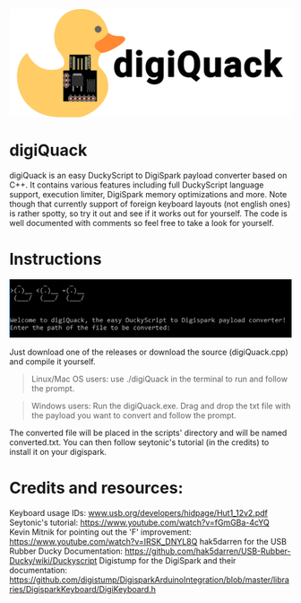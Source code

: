 ![digiQuack logo](/images/logo.png)

# digiQuack
digiQuack is an easy DuckyScript to DigiSpark payload converter based on C++. It contains various features including full DuckyScript language support, execution limiter, DigiSpark memory optimizations and more. Note though that currently support of foreign keyboard layouts (not english ones) is rather spotty, so try it out and see if it works out for yourself. The code is well documented with comments so feel free to take a look for yourself.

# Instructions
![screenshot](/images/screenshot.png)

Just download one of the releases or download the source (digiQuack.cpp) and compile it yourself.

>Linux/Mac OS users: use ./digiQuack in the terminal to run and follow the prompt.

>Windows users: Run the digiQuack.exe. Drag and drop the txt file with the payload you want to convert and follow the prompt.

The converted file will be placed in the scripts' directory and will be named converted.txt. You can then follow seytonic's tutorial (in the credits) to install it on your digispark.


# Credits and resources:
Keyboard usage IDs: www.usb.org/developers/hidpage/Hut1_12v2.pdf
Seytonic's tutorial: https://www.youtube.com/watch?v=fGmGBa-4cYQ
Kevin Mitnik for pointing out the 'F' improvement: https://www.youtube.com/watch?v=IRSK_DNYL8Q
hak5darren for the USB Rubber Ducky Documentation: https://github.com/hak5darren/USB-Rubber-Ducky/wiki/Duckyscript
Digistump for the DigiSpark and their documentation: https://github.com/digistump/DigisparkArduinoIntegration/blob/master/libraries/DigisparkKeyboard/DigiKeyboard.h
